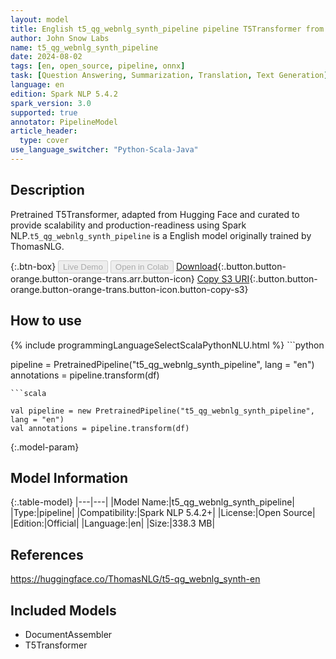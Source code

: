 ```yaml
---
layout: model
title: English t5_qg_webnlg_synth_pipeline pipeline T5Transformer from ThomasNLG
author: John Snow Labs
name: t5_qg_webnlg_synth_pipeline
date: 2024-08-02
tags: [en, open_source, pipeline, onnx]
task: [Question Answering, Summarization, Translation, Text Generation]
language: en
edition: Spark NLP 5.4.2
spark_version: 3.0
supported: true
annotator: PipelineModel
article_header:
  type: cover
use_language_switcher: "Python-Scala-Java"
---
```


## Description

Pretrained T5Transformer, adapted from Hugging Face and curated to provide scalability and production-readiness using Spark NLP.`t5_qg_webnlg_synth_pipeline` is a English model originally trained by ThomasNLG.

{:.btn-box}
<button class="button button-orange" disabled>Live Demo</button>
<button class="button button-orange" disabled>Open in Colab</button>
[Download](https://s3.amazonaws.com/auxdata.johnsnowlabs.com/public/models/t5_qg_webnlg_synth_pipeline_en_5.4.2_3.0_1722630969924.zip){:.button.button-orange.button-orange-trans.arr.button-icon}
[Copy S3 URI](s3://auxdata.johnsnowlabs.com/public/models/t5_qg_webnlg_synth_pipeline_en_5.4.2_3.0_1722630969924.zip){:.button.button-orange.button-orange-trans.button-icon.button-copy-s3}

## How to use



<div class="tabs-box" markdown="1">
{% include programmingLanguageSelectScalaPythonNLU.html %}
```python

pipeline = PretrainedPipeline("t5_qg_webnlg_synth_pipeline", lang = "en")
annotations =  pipeline.transform(df)   

```
```scala

val pipeline = new PretrainedPipeline("t5_qg_webnlg_synth_pipeline", lang = "en")
val annotations = pipeline.transform(df)

```
</div>

{:.model-param}
## Model Information

{:.table-model}
|---|---|
|Model Name:|t5_qg_webnlg_synth_pipeline|
|Type:|pipeline|
|Compatibility:|Spark NLP 5.4.2+|
|License:|Open Source|
|Edition:|Official|
|Language:|en|
|Size:|338.3 MB|

## References

https://huggingface.co/ThomasNLG/t5-qg_webnlg_synth-en

## Included Models

- DocumentAssembler
- T5Transformer